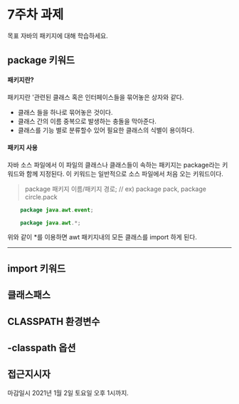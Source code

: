 7주차 과제
==
목표
자바의 패키지에 대해 학습하세요.

## package 키워드

#### 패키지란?
패키지란 '관련된 클래스 혹은 인터페이스들을 묶어놓은 상자와 같다.

* 클래스 들을 하나로 묶어놓은 것이다.
* 클래스 간의 이름 중복으로 발생하는 충돌을 막아준다.
* 클래스를 기능 별로 분류할수 있어 필요한 클래스의 식별이 용이하다.

#### 패키지 사용
자바 소스 파일에서 이 파일의 클래스나 클래스들이 속하는 패키지는 package라는 키워드와 함께 지정된다. 이 키워드는 일반적으로 소스 파일에서 처음 오는 키워드이다.

> package 패키지 이름/패키지 경로; // ex) package pack, package circle.pack

```java
    package java.awt.event;
```
```java
    package java.awt.*;
```
위와 같이 *를 이용하면 awt 패키지내의 모든 클래스를 import 하게 된다.

----

## import 키워드
## 클래스패스
## CLASSPATH 환경변수
## -classpath 옵션
## 접근지시자

마감일시
2021년 1월 2일 토요일 오후 1시까지.
